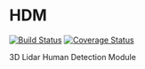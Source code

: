 # HDM

[![Build Status](https://travis-ci.org/mjerrar/HDM.svg?branch=master)](https://travis-ci.org/mjerrar/HDM)
[![Coverage Status](https://coveralls.io/repos/github/mjerrar/HDM/badge.svg?branch=master)](https://coveralls.io/github/mjerrar/HDM?branch=master)

3D Lidar Human Detection Module

